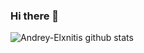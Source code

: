 ### Hi there 👋

![Andrey-Elxnitis github stats](https://github-readme-stats.vercel.app/api?username=Andrey-Elxnitis&show_icons=true&theme=onedark)

<!--
**Andrey-Elxnitis/Andrey-Elxnitis** is a ✨ _special_ ✨ repository because its `README.md` (this file) appears on your GitHub profile.

Here are some ideas to get you started:

- 🔭 I’m currently working on ...
- 🌱 I’m currently learning ...
- 👯 I’m looking to collaborate on ...
- 🤔 I’m looking for help with ...
- 💬 Ask me about ...
- 📫 How to reach me: ...
- 😄 Pronouns: ...
- ⚡ Fun fact: ...
-->

